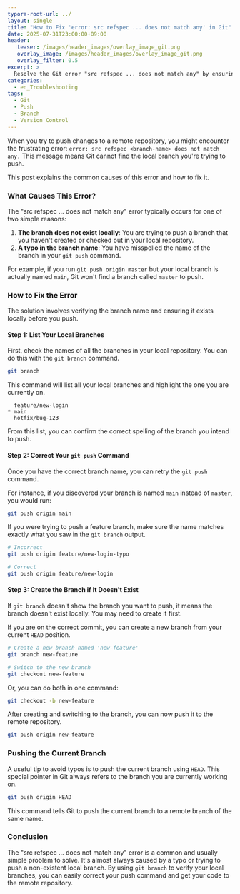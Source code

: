 ```yaml
---
typora-root-url: ../
layout: single
title: "How to Fix 'error: src refspec ... does not match any' in Git"
date: 2025-07-31T23:00:00+09:00
header:
   teaser: /images/header_images/overlay_image_git.png
   overlay_image: /images/header_images/overlay_image_git.png
   overlay_filter: 0.5
excerpt: >
  Resolve the Git error "src refspec ... does not match any" by ensuring the branch you are trying to push exists locally and the name is spelled correctly.
categories:
  - en_Troubleshooting
tags:
  - Git
  - Push
  - Branch
  - Version Control
---
```


When you try to push changes to a remote repository, you might encounter the frustrating error: `error: src refspec <branch-name> does not match any.` This message means Git cannot find the local branch you're trying to push.

This post explains the common causes of this error and how to fix it.

### What Causes This Error?

The "src refspec ... does not match any" error typically occurs for one of two simple reasons:

1.  **The branch does not exist locally**: You are trying to push a branch that you haven't created or checked out in your local repository.
2.  **A typo in the branch name**: You have misspelled the name of the branch in your `git push` command.

For example, if you run `git push origin master` but your local branch is actually named `main`, Git won't find a branch called `master` to push.

### How to Fix the Error

The solution involves verifying the branch name and ensuring it exists locally before you push.

#### Step 1: List Your Local Branches

First, check the names of all the branches in your local repository. You can do this with the `git branch` command.

```bash
git branch
```

This command will list all your local branches and highlight the one you are currently on.

```
  feature/new-login
* main
  hotfix/bug-123
```

From this list, you can confirm the correct spelling of the branch you intend to push.

#### Step 2: Correct Your `git push` Command

Once you have the correct branch name, you can retry the `git push` command.

For instance, if you discovered your branch is named `main` instead of `master`, you would run:

```bash
git push origin main
```

If you were trying to push a feature branch, make sure the name matches exactly what you saw in the `git branch` output.

```bash
# Incorrect
git push origin feature/new-login-typo

# Correct
git push origin feature/new-login
```

#### Step 3: Create the Branch if It Doesn't Exist

If `git branch` doesn't show the branch you want to push, it means the branch doesn't exist locally. You may need to create it first.

If you are on the correct commit, you can create a new branch from your current `HEAD` position.

```bash
# Create a new branch named 'new-feature'
git branch new-feature

# Switch to the new branch
git checkout new-feature
```

Or, you can do both in one command:

```bash
git checkout -b new-feature
```

After creating and switching to the branch, you can now push it to the remote repository.

```bash
git push origin new-feature
```

### Pushing the Current Branch

A useful tip to avoid typos is to push the current branch using `HEAD`. This special pointer in Git always refers to the branch you are currently working on.

```bash
git push origin HEAD
```

This command tells Git to push the current branch to a remote branch of the same name.

### Conclusion

The "src refspec ... does not match any" error is a common and usually simple problem to solve. It's almost always caused by a typo or trying to push a non-existent local branch. By using `git branch` to verify your local branches, you can easily correct your push command and get your code to the remote repository.
